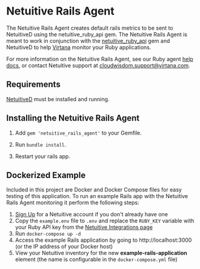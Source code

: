 Netuitive Rails Agent
======================

The Netuitive Rails Agent creates default rails metrics to be sent to NetuitiveD using the netuitive_ruby_api gem. The Netuitive Rails Agent is meant to work in conjunction with the [netuitive_ruby_api](https://rubygems.org/gems/netuitive_ruby_api) gem and NetuitiveD to help [Virtana](https://www.virtana.com/products/cloudwisdom/) monitor your Ruby applications.

For more information on the Netuitive Rails Agent, see our Ruby agent [help docs](https://docs.virtana.com/en/ruby-agent.html), or contact Netuitive support at [cloudwisdom.support@virtana.com](mailto:cloudwisdom.support@virtana.com).

Requirements
-------------

[NetuitiveD](https://github.com/Netuitive/netuitived) must be installed and running.

Installing the Netuitive Rails Agent
-------------------------------------

1. Add `gem 'netuitive_rails_agent'` to your Gemfile.

2. Run `bundle install`.

3. Restart your rails app.

## Dockerized Example

Included in this project are Docker and Docker Compose files for easy testing of this application. To run an example Rails app with the Netuitive Rails Agent monitoring it perform the following steps:

1. [Sign Up](https://app.netuitive.com/signup/) for a Netuitive account if you don't already have one
1. Copy the `example.env` file to `.env` and replace the `RUBY_KEY` variable with your Ruby API key from the [Netuitive Integrations page](https://app.netuitive.com/#/profile/integrations)
1. Run `docker-compose up -d`
1. Access the example Rails application by going to http://localhost:3000 (or the IP address of your Docker host)
1. View your Netuitive inventory for the new **example-rails-application** element (the name is configurable in the `docker-compose.yml` file)
